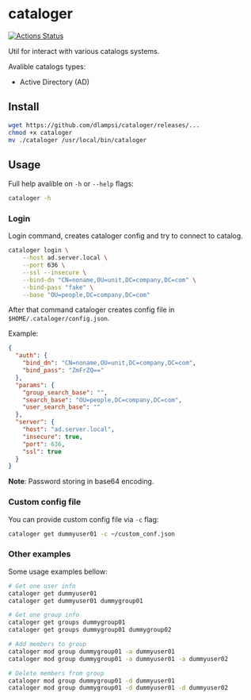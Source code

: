 # cataloger

[![Actions Status](https://github.com/dlampsi/cataloger/workflows/default/badge.svg)](https://github.com/dlampsi/cataloger/actions)

Util for interact with various catalogs systems.

Avalible catalogs types:

- Active Directory (AD)

## Install

```bash
wget https://github.com/dlampsi/cataloger/releases/...
chmod +x cataloger
mv ./cataloger /usr/local/bin/cataloger
```

## Usage

Full help avalible on `-h` or `--help` flags:

```bash
cataloger -h
```

### Login

Login command, creates cataloger config and try to connect to catalog.

```bash
cataloger login \
    --host ad.server.local \
    --port 636 \
    --ssl --insecure \
    --bind-dn "CN=noname,OU=unit,DC=company,DC=com" \
    --bind-pass "fake" \
    --base "OU=people,DC=company,DC=com"
```

After that command cataloger creates config file in `$HOME/.cataloger/config.json`.

Example:

```json
{
  "auth": {
    "bind_dn": "CN=noname,OU=unit,DC=company,DC=com",
    "bind_pass": "ZmFrZQ=="
  },
  "params": {
    "group_search_base": "",
    "search_base": "OU=people,DC=company,DC=com",
    "user_search_base": ""
  },
  "server": {
    "host": "ad.server.local",
    "insecure": true,
    "port": 636,
    "ssl": true
  }
}
```

**Note**: Password storing in base64 encoding.

### Custom config file

You can provide custom config file via `-c` flag:

```bash
cataloger get dummyuser01 -c ~/custom_conf.json
```

### Other examples

Some usage examples bellow:

```bash
# Get one user info
cataloger get dummyuser01
cataloger get dummyuser01 dummygroup01

# Get one group info
cataloger get groups dummygroup01
cataloger get groups dummygroup01 dummygroup02

# Add members to group
cataloger mod group dummygroup01 -a dummyuser01
cataloger mod group dummygroup01 -a dummyuser01 -a dummyuser02

# Delete members from group
cataloger mod group dummygroup01 -d dummyuser01
cataloger mod group dummygroup01 -d dummyuser01 -d dummyuser02
```
